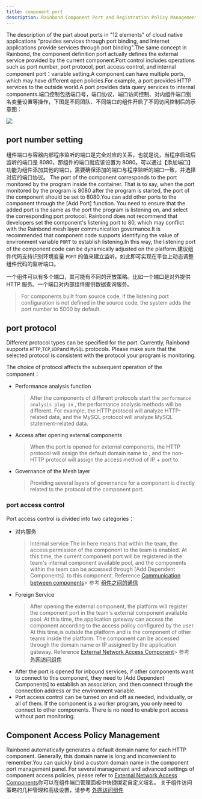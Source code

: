 ```yaml
---
title: component port
description: Rainbond Component Port and Registration Policy Management Documentation
---
```


The description of the part about ports in "12 elements" of cloud native applications "provides services through port binding, and Internet applications provide services through port binding".The same concept in Rainbond, the component definition port actually defines the external service provided by the current component.Port control includes operations such as port number, port protocol, port access control, and internal component port：variable setting.A component can have multiple ports, which may have different open policies.For example, a port provides HTTP services to the outside world.A port provides data query services to internal components.端口控制包括端口号，端口协议，端口访问控制、对内组件端口别名变量设置等操作，下图是不同团队、不同端口的组件开启了不同访问控制后的示意图：

![](https://static.goodrain.com/images/docs/3.6/user-manual/manage/port-manage.png)

## port number setting

组件端口与容器内部程序监听的端口是完全对应的关系，也就是说，当程序启动后监听的端口是 8080，那组件的端口就应该设置为 8080。可以通过【添加端口】功能为组件添加其他的端口，需要确保添加的端口与程序监听的端口一致，并选择对应的端口协议。 The port of the component corresponds to the port monitored by the program inside the container. That is to say, when the port monitored by the program is 8080 after the program is started, the port of the component should be set to 8080.You can add other ports to the component through the [Add Port] function. You need to ensure that the added port is the same as the port the program is listening on, and select the corresponding port protocol. Rainbond does not recommend that developers set the component's listening port to 80, which may conflict with the Rainbond mesh layer communication governance.It is recommended that component code supports identifying the value of environment variable `PORT` to establish listening.In this way, the listening port of the component code can be dynamically adjusted on the platform.建议组件代码支持识别环境变量 `PORT` 的值来建立监听。如此即可实现在平台上动态调整组件代码的监听端口。

一个组件可以有多个端口，其可能有不同的开放策略。比如一个端口是对外提供 HTTP 服务。一个端口对内部组件提供数据查询服务。

> For components built from source code, if the listening port configuration is not defined in the source code, the system adds the port number to 5000 by default.

## port protocol

Different protocol types can be specified for the port. Currently, Rainbond supports `HTTP`,`TCP`,`UDP`and `MySQL` protocols. Please make sure that the selected protocol is consistent with the protocol your program is monitoring.

The choice of protocol affects the subsequent operation of the component：

- Performance analysis function

  > After the components of different protocols start the `performance analysis plug-in` , the performance analysis methods will be different. For example, the HTTP protocol will analyze HTTP-related data, and the MySQL protocol will analyze MySQL statement-related data.

- Access after opening external components

  > When the port is opened for external components, the HTTP protocol will assign the default domain name to , and the non-HTTP protocol will assign the access method of IP + port to.

- Governance of the Mesh layer

  > Providing several layers of governance for a component is directly related to the protocol of the component port.

### port access control

Port access control is divided into two categories：

- 对内服务

  > Internal service
  > The in here means that within the team, the access permission of the component to the team is enabled. At this time, the current component port will be registered in the team's internal component available pool, and the components within the team can be accessed through [Add Dependent Components]. to this component. Reference <a href="/docs/micro-service/service-mesh/regist_and_discover">Communication between components</a>> 参考 [组件之间的通信](/docs/micro-service/service-mesh/regist_and_discover)

- Foreign Service

  > After opening the external component, the platform will register the component port in the team's external component available pool. At this time, the application gateway can access the component according to the access policy configured by the user. At this time,is outside the platform and is the component of other teams inside the platform. The component can be accessed through the domain name or IP assigned by the application gateway. Reference <a href="/docs/use-manual/team-manage/gateway/rules/domain">External Network Access Component</a>> 参考 [外网访问组件](/docs/use-manual/team-manage/gateway/rules/domain)

* After the port is opened for inbound services, if other components want to connect to this component, they need to [Add Dependent Components] to establish an association, and then connect through the connection address or the environment variable.
* Port access control can be turned on and off as needed, individually, or all of them. If the component is a worker program, you only need to connect to other components. There is no need to enable port access without port monitoring.

## Component Access Policy Management

Rainbond automatically generates a default domain name for each HTTP component. Generally, this domain name is long and inconvenient to remember.You can quickly bind a custom domain name in the component port management panel. For several management and advanced settings of component access policies, please refer to <a href="/docs/use-manual/team-manage/gateway/rules/domain">External Network Access Components</a>你可以在组件端口管理面板中快捷绑定自定义域名。
关于组件访问策略的几种管理和高级设置，请参考 [外网访问组件](/docs/use-manual/team-manage/gateway/rules/domain)
